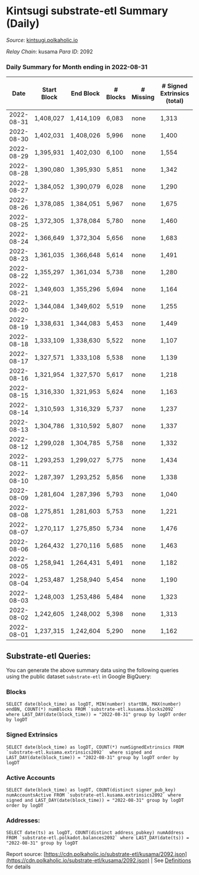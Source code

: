 # Kintsugi substrate-etl Summary (Daily)

_Source_: [kintsugi.polkaholic.io](https://kintsugi.polkaholic.io)

*Relay Chain*: kusama
*Para ID*: 2092



### Daily Summary for Month ending in 2022-08-31


| Date | Start Block | End Block | # Blocks | # Missing | # Signed Extrinsics (total) | # Active Accounts | # Addresses with Balances | # Events | # Transfers | # XCM Transfers In | # XCM Transfers Out |
| ---- | ----------- | --------- | -------- | --------- | --------------------------- | ----------------- | ------------------------- | -------- | ----------- | ------------------ | ------------------- |
| 2022-08-31 | 1,408,027 | 1,414,109 | 6,083 | none  | 1,313 | 97 | 15,359 | 53,518 | 6,195 ($33,381.43) | 3 ($318.06) | 11 ($833.53) |
| 2022-08-30 | 1,402,031 | 1,408,026 | 5,996 | none  | 1,400 | 118 |  | 53,221 | 6,122 ($59,311.15) | 11 ($5,836.56) | 17 ($9,470.21) |
| 2022-08-29 | 1,395,931 | 1,402,030 | 6,100 | none  | 1,554 | 102 |  | 84,381 | 14,454 ($56,319.87) | 26 ($6,049.47) | 14 ($2,724.65) |
| 2022-08-28 | 1,390,080 | 1,395,930 | 5,851 | none  | 1,342 | 80 |  | 51,702 | 5,951 ($46,770.00) | 13 ($8,871.21) | 11 ($5,655.40) |
| 2022-08-27 | 1,384,052 | 1,390,079 | 6,028 | none  | 1,290 | 80 |  | 52,927 | 6,126 ($59,063.10) | 16 ($46,067.99) | 9 ($12,396.63) |
| 2022-08-26 | 1,378,085 | 1,384,051 | 5,967 | none  | 1,675 | 80 | 8,679 | 53,743 | 6,090 ($77,440.86) | 23 ($2,301.57) | 29 ($5,897.43) |
| 2022-08-25 | 1,372,305 | 1,378,084 | 5,780 | none  | 1,460 | 82 | 8,672 | 51,615 | 5,912 ($346,591.29) | 22 ($4,440.78) | 18 ($14,252.37) |
| 2022-08-24 | 1,366,649 | 1,372,304 | 5,656 | none  | 1,683 | 357 | 8,667 | 51,590 | 6,039 ($839,353.76) | 25 ($15,385.22) | 22 ($7,308.50) |
| 2022-08-23 | 1,361,035 | 1,366,648 | 5,614 | none  | 1,491 | 129 | 8,661 | 50,894 | 5,803 ($194,776.43) | 69 ($104,221.38) | 28 ($20,291.74) |
| 2022-08-22 | 1,355,297 | 1,361,034 | 5,738 | none  | 1,280 | 90 | 8,643 | 50,600 | 5,827 ($24,523.76) | 10 ($2,340.64) | 5 ($558.29) |
| 2022-08-21 | 1,349,603 | 1,355,296 | 5,694 | none  | 1,164 | 77 | 8,636 | 49,837 | 5,774 ($18,957.58) | 7 ($50,610.70) | 11 ($2,889.07) |
| 2022-08-20 | 1,344,084 | 1,349,602 | 5,519 | none  | 1,255 | 82 | 8,634 | 48,776 | 5,573 ($30,737.29) | 8 ($1,815.39) | 15 ($23,530.98) |
| 2022-08-19 | 1,338,631 | 1,344,083 | 5,453 | none  | 1,449 | 97 | 8,631 | 49,259 | 5,594 ($60,534.89) | 18 ($10,177.54) | 16 ($5,780.77) |
| 2022-08-18 | 1,333,109 | 1,338,630 | 5,522 | none  | 1,107 | 75 | 8,625 | 48,225 | 5,589 ($22,732.34) | 5 ($2,705.74) | 5 ($189.76) |
| 2022-08-17 | 1,327,571 | 1,333,108 | 5,538 | none  | 1,139 | 91 | 8,623 | 48,619 | 5,636 ($30,198.32) | 6 ($1,682.93) | 10 ($8,028.73) |
| 2022-08-16 | 1,321,954 | 1,327,570 | 5,617 | none  | 1,218 | 87 | 8,615 | 49,558 | 5,711 ($45,835.15) | 9 ($11,824.73) | 4 ($11,808.74) |
| 2022-08-15 | 1,316,330 | 1,321,953 | 5,624 | none  | 1,163 | 74 | 8,609 | 49,388 | 5,707 ($34,915.44) | 6 ($710.02) | 8 ($22,080.10) |
| 2022-08-14 | 1,310,593 | 1,316,329 | 5,737 | none  | 1,237 | 96 | 8,602 | 50,704 | 5,871 ($170,664.05) | 18 ($39,358.84) | 12 ($2,711.53) |
| 2022-08-13 | 1,304,786 | 1,310,592 | 5,807 | none  | 1,337 | 100 | 8,595 | 51,377 | 5,919 ($24,212.99) | 10 ($10,877.33) | 10 ($1,651.37) |
| 2022-08-12 | 1,299,028 | 1,304,785 | 5,758 | none  | 1,332 | 82 | 8,586 | 51,065 | 5,838 ($37,670.95) | 10 ($15,030.55) | 7 ($5,855.13) |
| 2022-08-11 | 1,293,253 | 1,299,027 | 5,775 | none  | 1,434 | 110 | 8,581 | 51,614 | 5,895 ($37,558.68) | 8 ($8,426.84) | 17 ($54,505.46) |
| 2022-08-10 | 1,287,397 | 1,293,252 | 5,856 | none  | 1,338 | 110 | 8,573 | 52,078 | 5,983 ($67,599.86) | 18 ($24,825.46) | 20 ($41,122.31) |
| 2022-08-09 | 1,281,604 | 1,287,396 | 5,793 | none  | 1,040 | 90 | 8,568 | 48,754 | 5,908 ($191,556.69) | 11 ($10,482.06) | 9 ($1,771.14) |
| 2022-08-08 | 1,275,851 | 1,281,603 | 5,753 | none  | 1,221 | 158 | 8,553 | 48,617 | 5,905 ($48,220.77) | 18 ($14,750.94) | 28 ($15,815.21) |
| 2022-08-07 | 1,270,117 | 1,275,850 | 5,734 | none  | 1,476 | 91 | 8,540 | 51,236 | 5,827 ($58,678.47) | 18 ($4,892.92) | 20 ($3,957.80) |
| 2022-08-06 | 1,264,432 | 1,270,116 | 5,685 | none  | 1,463 | 104 | 8,536 | 50,899 | 5,817 ($48,465.16) | 11 ($13,534.75) | 21 ($50,190.76) |
| 2022-08-05 | 1,258,941 | 1,264,431 | 5,491 | none  | 1,182 | 83 | 8,524 | 48,435 | 5,582 ($22,974.12) | 3 ($1,954.55) | 9 ($793.92) |
| 2022-08-04 | 1,253,487 | 1,258,940 | 5,454 | none  | 1,190 | 90 | 8,521 | 48,101 | 5,554 ($51,512.46) | 15 ($13,411.60) | 19 ($1,961.60) |
| 2022-08-03 | 1,248,003 | 1,253,486 | 5,484 | none  | 1,323 | 99 | 8,514 | 48,806 | 5,587 ($85,307.38) | 11 ($64,496.56) | 16 ($32,633.91) |
| 2022-08-02 | 1,242,605 | 1,248,002 | 5,398 | none  | 1,313 | 82 | 8,503 | 47,910 | 5,478 ($33,818.40) | 13 ($10,044.44) | 15 ($2,687.29) |
| 2022-08-01 | 1,237,315 | 1,242,604 | 5,290 | none  | 1,162 | 108 | 8,501 | 47,408 | 5,522 ($211,032.74) | 12 ($1,677.55) | 23 ($3,153.37) |

## Substrate-etl Queries:
You can generate the above summary data using the following queries using the public dataset `substrate-etl` in Google BigQuery:


### Blocks
```
SELECT date(block_time) as logDT, MIN(number) startBN, MAX(number) endBN, COUNT(*) numBlocks FROM `substrate-etl.kusama.blocks2092`  where LAST_DAY(date(block_time)) = "2022-08-31" group by logDT order by logDT
```


### Signed Extrinsics
```
SELECT date(block_time) as logDT, COUNT(*) numSignedExtrinsics FROM `substrate-etl.kusama.extrinsics2092`  where signed and LAST_DAY(date(block_time)) = "2022-08-31" group by logDT order by logDT
```


### Active Accounts
```
SELECT date(block_time) as logDT, COUNT(distinct signer_pub_key) numAccountsActive FROM `substrate-etl.kusama.extrinsics2092` where signed and LAST_DAY(date(block_time)) = "2022-08-31" group by logDT order by logDT
```


### Addresses:
```
SELECT date(ts) as logDT, COUNT(distinct address_pubkey) numAddress FROM `substrate-etl.polkadot.balances2092` where LAST_DAY(date(ts)) = "2022-08-31" group by logDT
```



Report source: [https://cdn.polkaholic.io/substrate-etl/kusama/2092.json](https://cdn.polkaholic.io/substrate-etl/kusama/2092.json) | See [Definitions](/DEFINITIONS.md) for details
